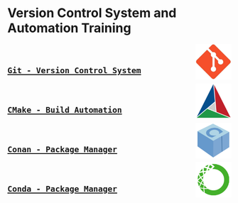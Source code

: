 # Version Control System and Automation Training

<a href="https://github.com/cs-MohamedAyman/Version-Control-System-and-Automation/blob/master/Git/README.md"><img align="right" width="80" src="https://github.com/cs-MohamedAyman/cs-MohamedAyman/blob/master/logos/git.png"></img></a>
<br>

## [`Git - Version Control System`](https://github.com/cs-MohamedAyman/Version-Control-System-and-Automation/blob/master/Git/README.md)

<a href="https://github.com/cs-MohamedAyman/Version-Control-System-and-Automation/blob/master/CMake/README.md"><img align="right" width="80" src="https://github.com/cs-MohamedAyman/cs-MohamedAyman/blob/master/logos/cmake.png"></img></a>
<br>

## [`CMake - Build Automation`](https://github.com/cs-MohamedAyman/Version-Control-System-and-Automation/blob/master/CMake/README.md)

<a href="https://github.com/cs-MohamedAyman/Version-Control-System-and-Automation/blob/master/Conan/README.md"><img align="right" width="80" src="https://github.com/cs-MohamedAyman/cs-MohamedAyman/blob/master/logos/conan.png"></img></a>
<br>

## [`Conan - Package Manager`](https://github.com/cs-MohamedAyman/Version-Control-System-and-Automation/blob/master/Conan/README.md)

<a href="https://github.com/cs-MohamedAyman/Version-Control-System-and-Automation/blob/master/Conda/README.md"><img align="right" width="80" src="https://github.com/cs-MohamedAyman/cs-MohamedAyman/blob/master/logos/conda.png"></img></a>
<br>

## [`Conda - Package Manager`](https://github.com/cs-MohamedAyman/Version-Control-System-and-Automation/blob/master/Conda/README.md)
